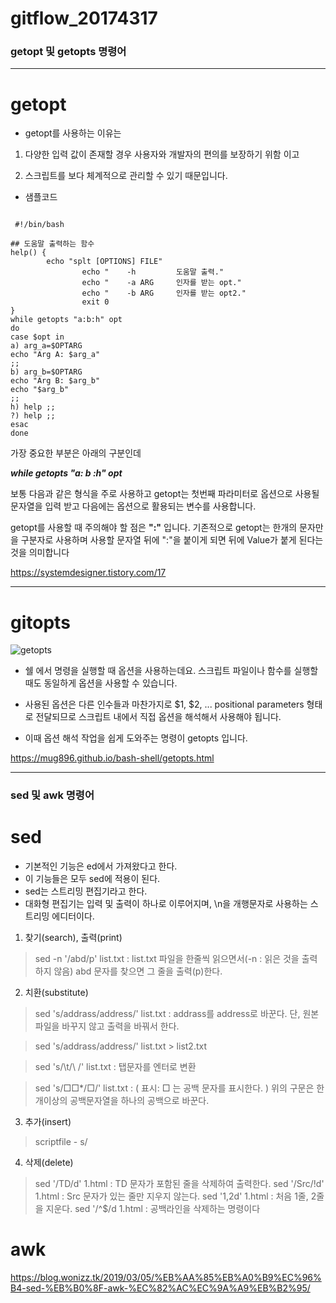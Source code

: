 # gitflow_20174317

### getopt 및 getopts 명령어

***

# getopt

* getopt를 사용하는 이유는 

1) 다양한 입력 값이 존재할 경우 사용자와 개발자의 편의를 보장하기 위함 이고

2) 스크립트를 보다 체계적으로 관리할 수 있기 때문입니다.


* 샘플코드

```

 #!/bin/bash

## 도움말 출력하는 함수
help() {
        echo "splt [OPTIONS] FILE"
                echo "    -h         도움말 출력."
                echo "    -a ARG     인자를 받는 opt."
                echo "    -b ARG     인자를 받는 opt2."
                exit 0
}
while getopts "a:b:h" opt
do
case $opt in
a) arg_a=$OPTARG
echo "Arg A: $arg_a"
;;
b) arg_b=$OPTARG
echo "Arg B: $arg_b"
echo "$arg_b"
;;
h) help ;;
?) help ;;
esac
done

```

가장 중요한 부분은 아래의 구분인데 

***while getopts "a: b :h" opt***

보통 다음과 같은 형식을 주로 사용하고 getopt는 첫번째 파라미터로 옵션으로 사용될 문자열을 입력 받고 다음에는 옵션으로 활용되는 변수를 사용합니다.
 
getopt를 사용할 때 주의해야 할 점은 **":"** 입니다. 기존적으로 getopt는 한개의 문자만을 구분자로 사용하며 사용할 문자열 뒤에 ":"을 붙이게 되면 뒤에 Value가 붙게 된다는 것을 의미합니다

<https://systemdesigner.tistory.com/17>

***

# gitopts

![getopts](https://user-images.githubusercontent.com/94783175/142760812-0c9df6ae-35e6-4ff1-b8bc-5d2f089058a3.png)

* 쉘 에서 명령을 실행할 때 옵션을 사용하는데요. 스크립트 파일이나 함수를 실행할 때도 동일하게 옵션을 사용할 수 있습니다. 

* 사용된 옵션은 다른 인수들과 마찬가지로 $1, $2, ... positional parameters 형태로 전달되므로 스크립트 내에서 직접 옵션을 해석해서 사용해야 됩니다. 

* 이때 옵션 해석 작업을 쉽게 도와주는 명령이 getopts 입니다.

<https://mug896.github.io/bash-shell/getopts.html>

***

### sed 및 awk 명령어

# sed

* 기본적인 기능은 ed에서 가져왔다고 한다. 
* 이 기능들은 모두 sed에 적용이 된다. 
* sed는 스트리밍 편집기라고 한다. 
* 대화형 편집기는 입력 및 출력이 하나로 이루어지며, \n을 개행문자로 사용하는 스트리밍 에디터이다.

1) 찾기(search), 출력(print)
 >sed -n '/abd/p' list.txt : list.txt 파일을 한줄씩 읽으면서(-n : 읽은 것을 출력하지 않음) abd 문자를 찾으면 그 줄을 출력(p)한다.

2) 치환(substitute)
> sed 's/addrass/address/' list.txt : addrass를 address로 바꾼다. 단, 원본파일을 바꾸지 않고 출력을 바꿔서 한다.

> sed 's/addrass/address/' list.txt > list2.txt

> sed 's/\t/\ /' list.txt : 탭문자를 엔터로 변환

> sed 's/□□*/□/' list.txt : ( 표시: □ 는 공백 문자를 표시한다. ) 위의 구문은 한개이상의 공백문자열을 하나의 공백으로 바꾼다.

3) 추가(insert)
> scriptfile - s/

4) 삭제(delete)
> sed '/TD/d' 1.html : TD 문자가 포함된 줄을 삭제하여 출력한다.
> sed '/Src/!d' 1.html : Src 문자가 있는 줄만 지우지 않는다.
> sed '1,2d' 1.html : 처음 1줄, 2줄을 지운다.
> sed '/^$/d 1.html : 공백라인을 삭제하는 명령이다

# awk 









<https://blog.wonizz.tk/2019/03/05/%EB%AA%85%EB%A0%B9%EC%96%B4-sed-%EB%B0%8F-awk-%EC%82%AC%EC%9A%A9%EB%B2%95/>
